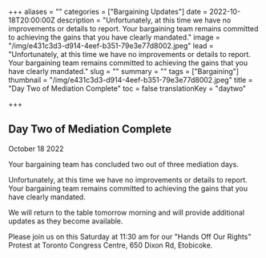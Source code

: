 +++
aliases = ""
categories = ["Bargaining Updates"]
date = 2022-10-18T20:00:00Z
description = "Unfortunately, at this time we have no improvements or details to report. Your bargaining team remains committed to achieving the gains that you have clearly mandated."
image = "/img/e431c3d3-d914-4eef-b351-79e3e77d8002.jpeg"
lead = "Unfortunately, at this time we have no improvements or details to report. Your bargaining team remains committed to achieving the gains that you have clearly mandated."
slug = ""
summary = ""
tags = ["Bargaining"]
thumbnail = "/img/e431c3d3-d914-4eef-b351-79e3e77d8002.jpeg"
title = "Day Two of Mediation Complete"
toc = false
translationKey = "daytwo"

+++
## Day Two of Mediation Complete

October 18 2022

Your bargaining team has concluded two out of three mediation days.

Unfortunately, at this time we have no improvements or details to report. Your bargaining team remains committed to achieving the gains that you have clearly mandated.

We will return to the table tomorrow morning and will provide additional updates as they become available.

Please join us on this Saturday at 11:30 am for our "Hands Off Our Rights" Protest at Toronto Congress Centre, 650 Dixon Rd, Etobicoke.